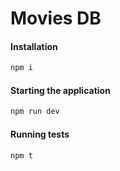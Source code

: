 # Movies DB

#### Installation

```bash
npm i
```

#### Starting the application

```bash
npm run dev
```

#### Running tests

```bash
npm t
```
